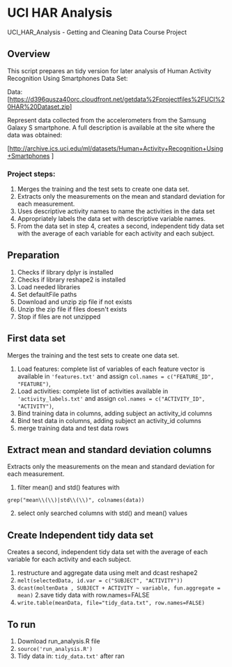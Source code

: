 # UCI HAR Analysis

UCI_HAR_Analysis - Getting and Cleaning Data Course Project


## Overview

This script prepares an tidy version for later analysis of Human Activity Recognition 
Using Smartphones Data Set:

Data: [https://d396qusza40orc.cloudfront.net/getdata%2Fprojectfiles%2FUCI%20HAR%20Dataset.zip]

Represent data collected from the accelerometers from the Samsung Galaxy S smartphone. A full description is available at the site where the data was obtained: 

[http://archive.ics.uci.edu/ml/datasets/Human+Activity+Recognition+Using+Smartphones ]

### Project steps:

1. Merges the training and the test sets to create one data set.
2. Extracts only the measurements on the mean and standard 
   deviation for each measurement. 
3. Uses descriptive activity names to name the activities 
   in the data set
4. Appropriately labels the data set with descriptive variable names. 
5. From the data set in step 4, creates a second, 
   independent tidy data set with the average of each variable 
  for each activity and each subject.

## Preparation
1. Checks if library dplyr is installed
2. Checks if library reshape2 is installed
3. Load needed libraries
4. Set defaultFile paths
5. Download and unzip zip file if not exists
6. Unzip the zip file if files doesn't exists
7. Stop if files are not unzipped


## First data set

Merges the training and the test sets to create one data set.

1. Load features: complete list of variables of each feature vector is available in ```'features.txt'``` and assign  ```col.names = c("FEATURE_ID", "FEATURE")```,
2. Load activities: complete list of activities available in ```'activity_labels.txt'``` and assign ```col.names = c("ACTIVITY_ID", "ACTIVITY")```,
3. Bind training data in columns, adding subject an activity_id columns
4. Bind test data in columns, adding subject an activity_id columns
5. merge training data and test data rows


## Extract mean and standard deviation columns
Extracts only the measurements on the mean and standard deviation for each measurement. 

1. filter mean() and std() features with 
```
grep("mean\\(\\)|std\\(\\)", colnames(data))
```
2. select only searched columns with std() and mean() values

## Create Independent tidy data set

Creates a second, independent tidy data set with the average of each variable for each activity and each subject.

1. restructure and aggregate data using melt and dcast reshape2
  1. ```melt(selectedData, id.var = c("SUBJECT", "ACTIVITY"))```
  2. ```dcast(moltenData , SUBJECT + ACTIVITY ~ variable, fun.aggregate = mean)```
2.save tidy data with row.names=FALSE
  1. ```write.table(meanData, file="tidy_data.txt", row.names=FALSE)```

## To run

1. Download run_analysis.R file
2. ```source('run_analysis.R')```
3. Tidy data in: ```tidy_data.txt'``` after ran
